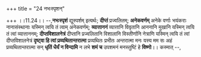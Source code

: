 +++
title = "24 नभःस्पृशन्"

+++
।।11.24।। --,**नभःस्पृशं** द्युस्पर्शम् इत्यर्थः; **दीप्तं**
प्रज्वलितम्; **अनेकवर्णम्** अनेके वर्णाः भयंकराः नानासंस्थानाः यस्मिन्
त्वयि तं त्वाम् अनेकवर्णम्; **व्यात्ताननं** व्यात्तानि विवृतानि आननानि
मुखानि यस्मिन् त्वयि तं त्वां व्यात्ताननम्; **दीप्तविशालनेत्रं**
दीप्तानि प्रज्वलितानि विशालानि विस्तीर्णानि नेत्राणि यस्मिन् त्वयि तं
त्वां दीप्तविशालनेत्रं **दृष्ट्वा हि त्वां प्रव्यथितान्तरात्मा**
प्रव्यथितः प्रभीतः अन्तरात्मा मनः यस्य मम सः अहं प्रव्यथितान्तरात्मा सन्
**धृतिं धैर्यं न विन्दामि** न लभे **शमं च** उपशमनं मनस्तुष्टिं हे
**विष्णो**।। कस्मात् --,
